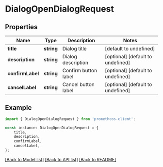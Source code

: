 # DialogOpenDialogRequest


## Properties

Name | Type | Description | Notes
------------ | ------------- | ------------- | -------------
**title** | **string** | Dialog title | [default to undefined]
**description** | **string** | Dialog description | [optional] [default to undefined]
**confirmLabel** | **string** | Confirm button label | [optional] [default to undefined]
**cancelLabel** | **string** | Cancel button label | [optional] [default to undefined]

## Example

```typescript
import { DialogOpenDialogRequest } from 'prometheos-client';

const instance: DialogOpenDialogRequest = {
    title,
    description,
    confirmLabel,
    cancelLabel,
};
```

[[Back to Model list]](../README.md#documentation-for-models) [[Back to API list]](../README.md#documentation-for-api-endpoints) [[Back to README]](../README.md)
